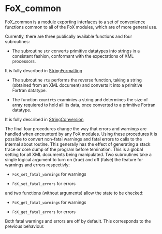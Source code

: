 # FoX_common

FoX_common is a module exporting interfaces to a set of convenience functions common to all of the FoX modules, which are of more general use.

Currently, there are three publically available functions and four subroutines:

*  The subroutine `str` converts primitive datatypes into strings in a consistent fashion, conformant with the expectations of XML processors.

It is fully described in [StringFormatting](|StringFormatting|)

* The subroutine `rts` performs the reverse function, taking a string (obtained from an XML document) and converts it into a primitive Fortran datatype.

* The function `countrts` examinies a string and determines the size of array requiered to hold all its data, once converted to a primitive Fortran datatype.

It is fully described in [StringConversion](|StringConversion|)

The final four procedures change the way that errors and warnings are handled when encounterd by any FoX modules. Using these procedures it is possible to convert non-fatal warnings and fatal errors to calls to the internal about routine. This generally has the effect of generating a stack trace or core dump of the program before temination. This is a global setting for all XML documents being manipulated. Two subroutines take a single logical argument to turn on (true) and off (false) the feature for warnings and errors respectivly:
    
* `FoX_set_fatal_warnings` for warnings 

* `FoX_set_fatal_errors` for errors
    
and two functions (without arguments) allow the state to be checked:

* `FoX_get_fatal_warnings` for warnings
    
* `FoX_get_fatal_errors` for errors
 
Both fatal warnings and errors are off by default. This corresponds to the previous behaviour. 
